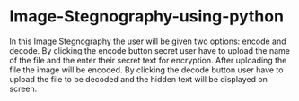 # Image-Stegnography-using-python
In this Image Stegnography the user will be given two options: encode and decode. By clicking the encode button secret user have to upload the name of the file and the enter their secret text for encryption. After uploading the file the image will be encoded. By clicking the decode button user have to upload the file to be decoded and the hidden text will be displayed on screen.
